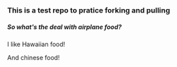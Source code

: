 ### This is a test repo to pratice forking and pulling


##### So what's the deal with airplane food?

I like Hawaiian food!

And chinese food!
